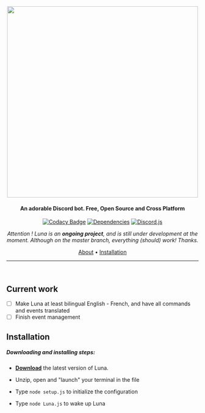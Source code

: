 <div align="center">

<img src="https://cdn.glitch.com/cc3ac29e-f4ce-4208-9e45-eadb26258397%2FFinalTest.png?v=1582118840141" width="500px">

#### An adorable Discord bot. Free, Open Source and Cross Platform

[![Codacy Badge](https://img.shields.io/codacy/grade/1770b308454b4ea5915d6b9fe1c631f3?color=2714E0&style=flat-square)](https://www.codacy.com/manual/Asgarrrrr/Luna?utm_source=github.com&amp;utm_medium=referral&amp;utm_content=Asgarrrrr/Luna&amp;utm_campaign=Badge_Grade)
[![Dependencies](https://img.shields.io/david/Asgarrrrr/Luna?color=4F36EC&style=flat-square)](https://david-dm.org/Asgarrrrr/Luna)
[![Discord.js](https://img.shields.io/badge/Discord.js-V.12-7354F6?style=flat-square)](https://www.npmjs.com/package/discord.js)

<i>Attention ! Luna is an <b>ongoing project</b>, and is still under development at the moment. Although on the master branch, everything (should) work! Thanks.</i>

<p align="center">
  <a href="#about">About</a> •
  <a href="#installation">Installation</a>
</p>

---

</div>

<br/>

## Current work
-   [ ] Make Luna at least bilingual English - French, and have all commands and events translated
-   [ ] Finish event management

## Installation

##### Downloading and installing steps:
* **[Download](https://github.com/Asgarrrrr/Luna/archive/master.zip)** the latest version of Luna.

* Unzip, open and "launch" your terminal in the file
* Type `node setup.js` to initialize the configuration
* Type `node Luna.js` to wake up Luna